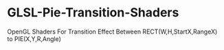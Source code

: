 # GLSL-Pie-Transition-Shaders
OpenGL Shaders For Transition Effect Between RECT(W,H,StartX,RangeX) to PIE(X,Y,R,Angle)
